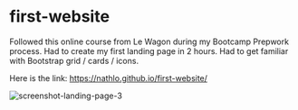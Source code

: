 # first-website

Followed this online course from Le Wagon during my Bootcamp Prepwork process.
Had to create my first landing page in 2 hours.
Had to get familiar with Bootstrap grid / cards / icons.

Here is the link: https://nathlo.github.io/first-website/

![screenshot-landing-page-3](https://user-images.githubusercontent.com/39729374/145058087-1d61ace0-0e0a-4ca8-ac86-0ba4020b9014.png)
